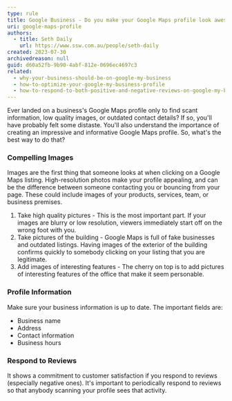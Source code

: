 ```yaml
---
type: rule
title: Google Business - Do you make your Google Maps profile look awesome?
uri: google-maps-profile
authors:
  - title: Seth Daily
    url: https://www.ssw.com.au/people/seth-daily
created: 2023-07-30
archivedreason: null
guid: d60a52fb-9b90-4abf-812e-0696ec4697c3
related:
  - why-your-business-should-be-on-google-my-business
  - how-to-optimize-your-google-my-business-profile
  - how-to-respond-to-both-positive-and-negative-reviews-on-google-my-business
---
```


Ever landed on a business's Google Maps profile only to find scant information, low quality images, or outdated contact details? If so, you'll have probably felt some distaste. You'll also understand the importance of creating an impressive and informative Google Maps profile. So, what's the best way to do that?

<!--endintro-->

### Compelling Images
Images are the first thing that someone looks at when clicking on a Google Maps listing. High-resolution photos make your profile appealing, and can be the difference between someone contacting you or bouncing from your page. These could include images of your products, services, team, or business premises.

1. Take high quality pictures - This is the most important part. If your images are blurry or low resolution, viewers immediately start off on the wrong foot with you.
2. Take pictures of the building - Google Maps is full of fake businesses and outdated listings. Having images of the exterior of the building confirms quickly to somebody clicking on your listing that you are legitimate.
3. Add images of interesting features - The cherry on top is to add pictures of interesting features of the office that make it seem personable.


### Profile Information
Make sure your business information is up to date. The important fields are:

* Business name
* Address
* Contact information
* Business hours

### Respond to Reviews
It shows a commitment to customer satisfaction if you respond to reviews (especially negative ones). It's important to periodically respond to reviews so that anybody scanning your profile sees that activity.
